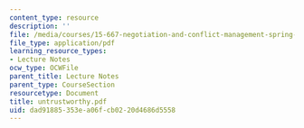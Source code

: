 ```yaml
---
content_type: resource
description: ''
file: /media/courses/15-667-negotiation-and-conflict-management-spring-2001/dad91885353ea06fcb0220d4686d5558_untrustworthy.pdf
file_type: application/pdf
learning_resource_types:
- Lecture Notes
ocw_type: OCWFile
parent_title: Lecture Notes
parent_type: CourseSection
resourcetype: Document
title: untrustworthy.pdf
uid: dad91885-353e-a06f-cb02-20d4686d5558
---
```

